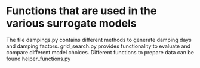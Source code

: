 # Functions that are used in the various surrogate models
The file dampings.py contains different methods to generate damping days and damping factors. 
grid_search.py provides functionality to evaluate and compare different model choices. 
Different functions to prepare data can be found helper_functions.py